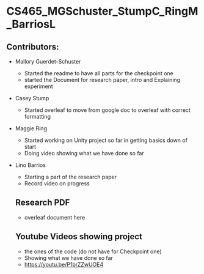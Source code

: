 # CS465_MGSchuster_StumpC_RingM_BarriosL

## Contributors:
* Mallory Guerdet-Schuster
    * Started the readme to have all parts for the checkpoint one 
    * started the Document for research paper, intro and Explaining experiment
* Casey Stump
  * Started overleaf to move from google doc to overleaf with correct formatting 
* Maggie Ring
  * Started working on Unity project so far in getting basics down of start
  * Doing video showing what we have done so far
* Lino Barrios
  * Starting a part of the research paper
  * Record video on progress 

  ## Research PDF
  * overleaf document here
 
  ## Youtube Videos showing project
  * the ones of the code (do not have for Checkpoint one)
  * Showing what we have done so far
  * https://youtu.be/P1brZZwUOE4
